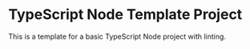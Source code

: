 # TypeScript Node Template Project

This is a template for a basic TypeScript Node project with linting.

